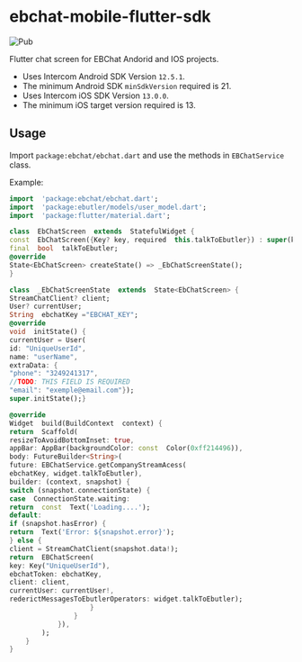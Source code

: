 
# ebchat-mobile-flutter-sdk

![Pub](https://img.shields.io/badge/pub-v0.0.1-informational)

Flutter chat screen for EBChat Andorid and IOS projects.

- Uses Intercom Android SDK Version `12.5.1`.
- The minimum Android SDK `minSdkVersion` required is 21.
- Uses Intercom iOS SDK Version `13.0.0`.
- The minimum iOS target version required is 13.

## Usage

Import `package:ebchat/ebchat.dart` and use the methods in `EBChatService` class.

Example:
```dart
import  'package:ebchat/ebchat.dart';
import  'package:ebutler/models/user_model.dart';
import  'package:flutter/material.dart';

class  EbChatScreen  extends  StatefulWidget {
const  EbChatScreen({Key? key, required  this.talkToEbutler}) : super(key: key);
final  bool  talkToEbutler;
@override
State<EbChatScreen> createState() => _EbChatScreenState();
}

class  _EbChatScreenState  extends  State<EbChatScreen> {
StreamChatClient? client;
User? currentUser;
String  ebchatKey ="EBCHAT_KEY";
@override
void  initState() {
currentUser = User(
id: "UniqueUserId",
name: "userName",
extraData: {
"phone": "3249241317",
//TODO: THIS FIELD IS REQUIRED
"email": "exemple@email.com"});
super.initState();}

@override
Widget  build(BuildContext  context) {
return  Scaffold(
resizeToAvoidBottomInset: true,
appBar: AppBar(backgroundColor: const  Color(0xff214496)),
body: FutureBuilder<String>(
future: EBChatService.getCompanyStreamAcess(
ebchatKey, widget.talkToEbutler),
builder: (context, snapshot) {
switch (snapshot.connectionState) {
case  ConnectionState.waiting:
return  const  Text('Loading....');
default:
if (snapshot.hasError) {
return  Text('Error: ${snapshot.error}');
} else {
client = StreamChatClient(snapshot.data!);
return  EBChatScreen(
key: Key("UniqueUserId"),
ebchatToken: ebchatKey,
client: client,
currentUser: currentUser!,
rederictMessagesToEbutlerOperators: widget.talkToEbutler);
					}
				}
			}),
		);
	}
}
```


